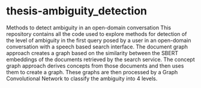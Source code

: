 # thesis-ambiguity_detection
Methods to detect ambiguity in an open-domain conversation
This repository contains all the code used to explore methods for detection of the level of ambiguity in the first query posed by a user in an open-domain conversation with a speech based search interface.
The document graph approach creates a graph based on the similarity between the SBERT embeddings of the documents retrieved by the search service. The concept graph approach derives concepts from those documents and then uses them to create a graph. These graphs are then processed by a Graph Convolutional Network to classify the ambiguity into 4 levels.
